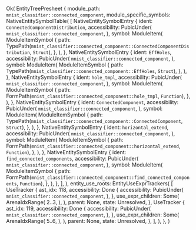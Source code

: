 Ok(
    EntityTreePresheet {
        module_path: `mnist_classifier::connected_component`,
        module_specific_symbols: NativeEntitySymbolTable(
            [
                NativeEntitySymbolEntry {
                    ident: `ConnectedComponentDistribution`,
                    accessibility: PubicUnder(
                        `mnist_classifier::connected_component`,
                    ),
                    symbol: ModuleItem(
                        ModuleItemSymbol {
                            path: TypePath(`mnist_classifier::connected_component::ConnectedComponentDistribution`, `Struct`),
                        },
                    ),
                },
                NativeEntitySymbolEntry {
                    ident: `EffHoles`,
                    accessibility: PubicUnder(
                        `mnist_classifier::connected_component`,
                    ),
                    symbol: ModuleItem(
                        ModuleItemSymbol {
                            path: TypePath(`mnist_classifier::connected_component::EffHoles`, `Struct`),
                        },
                    ),
                },
                NativeEntitySymbolEntry {
                    ident: `hole_tmpl`,
                    accessibility: PubicUnder(
                        `mnist_classifier::connected_component`,
                    ),
                    symbol: ModuleItem(
                        ModuleItemSymbol {
                            path: FormPath(`mnist_classifier::connected_component::hole_tmpl`, `Function`),
                        },
                    ),
                },
                NativeEntitySymbolEntry {
                    ident: `ConnectedComponent`,
                    accessibility: PubicUnder(
                        `mnist_classifier::connected_component`,
                    ),
                    symbol: ModuleItem(
                        ModuleItemSymbol {
                            path: TypePath(`mnist_classifier::connected_component::ConnectedComponent`, `Struct`),
                        },
                    ),
                },
                NativeEntitySymbolEntry {
                    ident: `horizontal_extend`,
                    accessibility: PubicUnder(
                        `mnist_classifier::connected_component`,
                    ),
                    symbol: ModuleItem(
                        ModuleItemSymbol {
                            path: FormPath(`mnist_classifier::connected_component::horizontal_extend`, `Function`),
                        },
                    ),
                },
                NativeEntitySymbolEntry {
                    ident: `find_connected_components`,
                    accessibility: PubicUnder(
                        `mnist_classifier::connected_component`,
                    ),
                    symbol: ModuleItem(
                        ModuleItemSymbol {
                            path: FormPath(`mnist_classifier::connected_component::find_connected_components`, `Function`),
                        },
                    ),
                },
            ],
        ),
        entity_use_roots: EntityUseExprTrackers(
            [
                UseTracker {
                    ast_idx: 118,
                    accessibility: Done {
                        accessibility: PubicUnder(
                            `mnist_classifier::connected_component`,
                        ),
                    },
                    use_expr_children: Some(
                        ArenaIdxRange(
                            2..3,
                        ),
                    ),
                    parent: None,
                    state: Unresolved,
                },
                UseTracker {
                    ast_idx: 119,
                    accessibility: Done {
                        accessibility: PubicUnder(
                            `mnist_classifier::connected_component`,
                        ),
                    },
                    use_expr_children: Some(
                        ArenaIdxRange(
                            5..6,
                        ),
                    ),
                    parent: None,
                    state: Unresolved,
                },
            ],
        ),
    },
)
